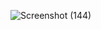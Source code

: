 ![Screenshot (144)](https://github.com/hqbianca/React-native/assets/74559470/0b8cb8fd-12a1-4bcc-83a2-2ba8d4b9d63f)

